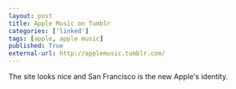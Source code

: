```yaml
---
layout: post
title: Apple Music on Tumblr
categories: ['linked']
tags: [apple, apple music]
published: True
external-url: http://applemusic.tumblr.com/
---
```


The site looks nice and San Francisco is the new Apple's identity.

